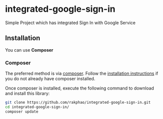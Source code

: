 # integrated-google-sign-in
Simple Project which has integrated Sign In with Google Service

## Installation ##

You can use **Composer** 

### Composer

The preferred method is via [composer](https://getcomposer.org/). Follow the
[installation instructions](https://getcomposer.org/doc/00-intro.md) if you do not already have
composer installed.

Once composer is installed, execute the following command to download and install this library:

```sh
git clone https://github.com/rakphao/integrated-google-sign-in.git
cd integrated-google-sign-in/
composer update
```
